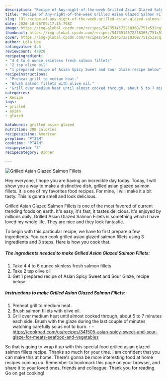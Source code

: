 ```yaml
---
description: "Recipe of Any-night-of-the-week Grilled Asian Glazed Salmon Fillets"
title: "Recipe of Any-night-of-the-week Grilled Asian Glazed Salmon Fillets"
slug: 191-recipe-of-any-night-of-the-week-grilled-asian-glazed-salmon-fillets
date: 2020-10-26T09:17:15.798Z
image: https://img-global.cpcdn.com/recipes/5473514572218368/751x532cq70/grilled-asian-glazed-salmon-fillets-recipe-main-photo.jpg
thumbnail: https://img-global.cpcdn.com/recipes/5473514572218368/751x532cq70/grilled-asian-glazed-salmon-fillets-recipe-main-photo.jpg
cover: https://img-global.cpcdn.com/recipes/5473514572218368/751x532cq70/grilled-asian-glazed-salmon-fillets-recipe-main-photo.jpg
author: Lola Lee
ratingvalue: 4.6
reviewcount: 47920
recipeingredient:
- "4 4 to 6 ounce skinless fresh salmon fillets"
- "2 tsp olive oil"
- "1 prepared recipe of Asian Spicy Sweet and Sour Glaze recipe below"
recipeinstructions:
- "Preheat grill to medium heat."
- "Brush salmon fillets with olive oil."
- "Grill over medium heat until almost cooked through, about 5 to 7 minutes each side. Brush with the glaze during the last couple of minutes watching carefully so as not to burn.  https://cookpad.com/us/recipes/341505-asian-spicy-sweet-and-sour-glaze-for-meats-seafood-and-vegetables"
categories:
- Recipe
tags:
- grilled
- asian
- glazed

katakunci: grilled asian glazed 
nutrition: 208 calories
recipecuisine: American
preptime: "PT35M"
cooktime: "PT47M"
recipeyield: "3"
recipecategory: Dinner

---
```



![Grilled Asian Glazed Salmon Fillets](https://img-global.cpcdn.com/recipes/5473514572218368/751x532cq70/grilled-asian-glazed-salmon-fillets-recipe-main-photo.jpg)

Hey everyone, I hope you are having an incredible day today. Today, I will show you a way to make a distinctive dish, grilled asian glazed salmon fillets. It is one of my favorites food recipes. For mine, I will make it a bit tasty. This is gonna smell and look delicious.

Grilled Asian Glazed Salmon Fillets is one of the most favored of current trending foods on earth. It's easy, it's fast, it tastes delicious. It's enjoyed by millions daily. Grilled Asian Glazed Salmon Fillets is something which I have loved my whole life. They are nice and they look fantastic.




To begin with this particular recipe, we have to first prepare a few ingredients. You can cook grilled asian glazed salmon fillets using 3 ingredients and 3 steps. Here is how you cook that.

<!--inarticleads1-->

##### The ingredients needed to make Grilled Asian Glazed Salmon Fillets:

1. Take 4 4 to 6 ounce skinless fresh salmon fillets
1. Take 2 tsp olive oil
1. Get 1 prepared recipe of Asian Spicy Sweet and Sour Glaze, recipe below




<!--inarticleads2-->

##### Instructions to make Grilled Asian Glazed Salmon Fillets:

1. Preheat grill to medium heat.
1. Brush salmon fillets with olive oil.
1. Grill over medium heat until almost cooked through, about 5 to 7 minutes each side. Brush with the glaze during the last couple of minutes watching carefully so as not to burn. -  - https://cookpad.com/us/recipes/341505-asian-spicy-sweet-and-sour-glaze-for-meats-seafood-and-vegetables




So that is going to wrap it up with this special food grilled asian glazed salmon fillets recipe. Thanks so much for your time. I am confident that you can make this at home. There's gonna be more interesting food at home recipes coming up. Remember to bookmark this page on your browser, and share it to your loved ones, friends and colleague. Thank you for reading. Go on get cooking!
